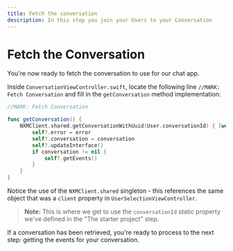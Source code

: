 ```yaml
---
title: Fetch the conversation
description: In this step you join your Users to your Conversation
---
```


# Fetch the Conversation

You're now ready to fetch the conversation to use for our chat app.

Inside `ConversationViewController.swift`, locate the following line `//MARK: Fetch Conversation` and fill in the `getConversation` method implementation:

```swift
//MARK: Fetch Conversation

func getConversation() {
    NXMClient.shared.getConversationWithUuid(User.conversationId) { [weak self] (error, conversation) in
        self?.error = error
        self?.conversation = conversation
        self?.updateInterface()
        if conversation != nil {
            self?.getEvents()
        }
    }
}
```

Notice the use of the `NXMClient.shared` singleton - this references the same object that was a `client` property in `UserSelectionViewController`.

> **Note:** This is where we get to use the `conversationId` static property we've defined in the "The starter project" step.

If a conversation has been retrieved, you're ready to process to the next step: getting the events for your conversation.
